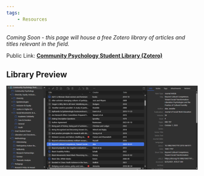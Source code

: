 ```yaml
---
tags:
    - Resources
---
```


_Coming Soon - this page will house a free Zotero library of articles and titles relevant in the field._

Public Link: [**Community Psychology Student Library (Zotero)**](https://www.zotero.org/groups/5710153/community_psychology_students)

## Library Preview

![Community Psychology Zotero Library](../images/Community-psych-zotero.png)